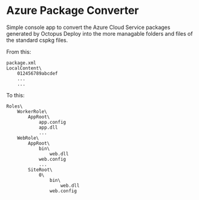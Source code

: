 Azure Package Converter
===========

Simple console app to convert the Azure Cloud Service packages generated by Octopus Deploy into the more managable folders and files of the standard cspkg files.

From this:

```
package.xml
LocalContent\
	012456789abcdef
	...
	...
```

To this:
```
Roles\
	WorkerRole\
		AppRoot\
			app.config
			app.dll
			...
	WebRole\
		AppRoot\
			bin\
				web.dll
			web.config
			...
		SiteRoot\
			0\
				bin\
					web.dll
				web.config
```								